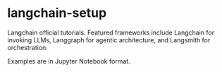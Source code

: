 # langchain-setup

Langchain official tutorials. Featured frameworks include Langchain for invoking LLMs, Langgraph for agentic architecture, and Langsmith for orchestration. 

Examples are in Jupyter Notebook format. 
